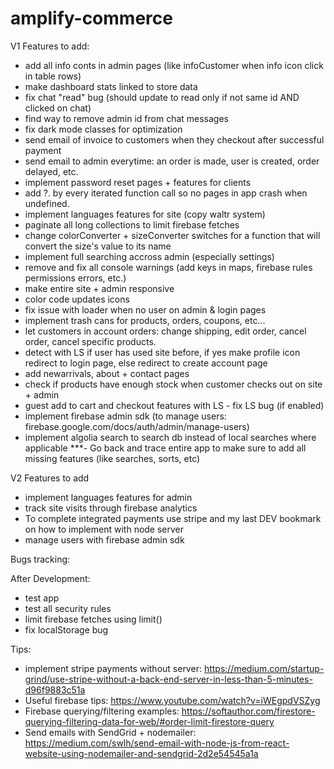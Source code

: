 # amplify-commerce

V1 Features to add: 
- add all info conts in admin pages (like infoCustomer when info icon click in table rows)
- make dashboard stats linked to store data
- fix chat "read" bug (should update to read only if not same id AND clicked on chat)
- find way to remove admin id from chat messages
- fix dark mode classes for optimization
- send email of invoice to customers when they checkout after successful payment
- send email to admin everytime: an order is made, user is created, order delayed, etc.
- implement password reset pages + features for clients
- add ?. by every iterated function call so no pages in app crash when undefined.
- implement languages features for site (copy waltr system)
- paginate all long collections to limit firebase fetches
- change colorConverter + sizeConverter switches for a function that will convert the size's value to its name
- implement full searching accross admin (especially settings)
- remove and fix all console warnings (add keys in maps, firebase rules permissions errors, etc.)
- make entire site + admin responsive
- color code updates icons
- fix issue with loader when no user on admin & login pages
- implement trash cans for products, orders, coupons, etc...
- let customers in account orders: change shipping, edit order, cancel order, cancel specific products.
- detect with LS if user has used site before, if yes make profile icon redirect to login page, else redirect to create account page
- add newarrivals, about + contact pages
- check if products have enough stock when customer checks out on site + admin
- guest add to cart and checkout features with LS - fix LS bug (if enabled)
- implement firebase admin sdk (to manage users: firebase.google.com/docs/auth/admin/manage-users)
- implement algolia search to search db instead of local searches where applicable
***- Go back and trace entire app to make sure to add all missing features (like searches, sorts, etc)

V2 Features to add
- implement languages features for admin 
- track site visits through firebase analytics
- To complete integrated payments use stripe and my last DEV bookmark on how to implement with node server
- manage users with firebase admin sdk

Bugs tracking:


After Development:
- test app
- test all security rules
- limit firebase fetches using limit()
- fix localStorage bug

Tips:

- implement stripe payments without server: 
https://medium.com/startup-grind/use-stripe-without-a-back-end-server-in-less-than-5-minutes-d96f9883c51a
- Useful firebase tips: 
https://www.youtube.com/watch?v=iWEgpdVSZyg
- Firebase querying/filtering examples: 
https://softauthor.com/firestore-querying-filtering-data-for-web/#order-limit-firestore-query
- Send emails with SendGrid + nodemailer: 
https://medium.com/swlh/send-email-with-node-js-from-react-website-using-nodemailer-and-sendgrid-2d2e54545a1a